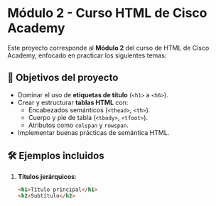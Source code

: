 # Módulo 2 - Curso HTML de Cisco Academy

Este proyecto corresponde al **Módulo 2** del curso de HTML de Cisco Academy, enfocado en practicar los siguientes temas:

## 📌 Objetivos del proyecto
- Dominar el uso de **etiquetas de título** (`<h1>` a `<h6>`).
- Crear y estructurar **tablas HTML** con:
  - Encabezados semánticos (`<thead>`, `<th>`).
  - Cuerpo y pie de tabla (`<tbody>`, `<tfoot>`).
  - Atributos como `colspan` y `rowspan`.
- Implementar buenas prácticas de semántica HTML.

## 🛠 Ejemplos incluidos
1. **Títulos jerárquicos**:
   ```html
   <h1>Título principal</h1>
   <h2>Subtítulo</h2>
